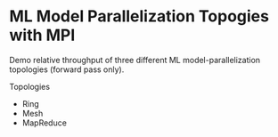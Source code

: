 # ML Model Parallelization Topogies with MPI

Demo relative throughput of three different ML model-parallelization topologies (forward pass only).

Topologies
* Ring
* Mesh
* MapReduce

